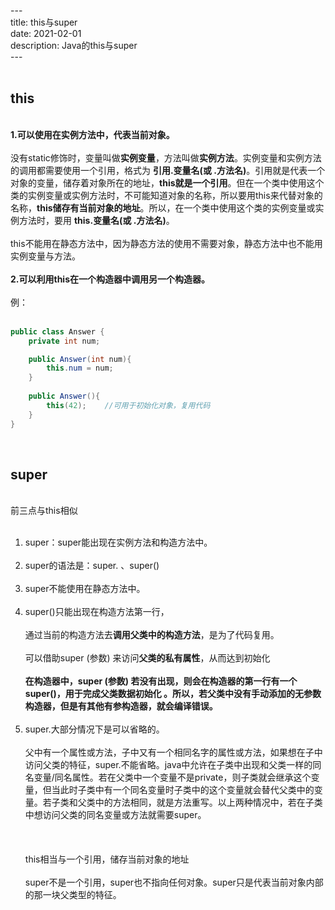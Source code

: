 ---&emsp;  
title: this与super&emsp;  
date: ‎2021-0‎2‎-01&emsp;  
description: Java的this与super&emsp;  
---&emsp;  
&emsp;  
## this&emsp;  
&emsp;  
**1.可以使用在实例方法中，代表当前对象。**&emsp;  
&emsp;  
没有static修饰时，变量叫做**实例变量**，方法叫做**实例方法**。实例变量和实例方法的调用都需要使用一个引用，格式为  **引用.变量名(或 .方法名)**。引用就是代表一个对象的变量，储存着对象所在的地址，**this就是一个引用**。但在一个类中使用这个类的实例变量或实例方法时，不可能知道对象的名称，所以要用this来代替对象的名称，**this储存有当前对象的地址**。所以，在一个类中使用这个类的实例变量或实例方法时，要用 **this.变量名(或 .方法名)**。&emsp;  
&emsp;  
this不能用在静态方法中，因为静态方法的使用不需要对象，静态方法中也不能用实例变量与方法。&emsp;  
&emsp;  
**2.可以利用this在一个构造器中调用另一个构造器。**&emsp;  
&emsp;  
例：&emsp;  
&emsp;  
```java
public class Answer {
    private int num;

    public Answer(int num){
        this.num = num;
    }
    
    public Answer(){
        this(42);    //可用于初始化对象，复用代码
    }
}
```
&emsp;  
## super&emsp;  
&emsp;  
前三点与this相似&emsp;  
&emsp;  
1. super：super能出现在实例方法和构造方法中。&emsp;  
&emsp;  
2. super的语法是：super. 、super()&emsp;  
&emsp;  
3. super不能使用在静态方法中。&emsp;  
&emsp;  
4. super()只能出现在构造方法第一行，&emsp;  
&emsp;  
   通过当前的构造方法去**调用父类中的构造方法**，是为了代码复用。&emsp;  
&emsp;  
   可以借助super (参数) 来访问**父类的私有属性**，从而达到初始化&emsp;  
&emsp;  
   **在构造器中，super (参数) 若没有出现，则会在构造器的第一行有一个super()，用于完成父类数据初始化 。所以，若父类中没有手动添加的无参数构造器，但是有其他有参构造器，就会编译错误。**&emsp;  
&emsp;  
5. super.大部分情况下是可以省略的。&emsp;  
&emsp;  
   父中有一个属性或方法，子中又有一个相同名字的属性或方法，如果想在子中访问父类的特征，super.不能省略。java中允许在子类中出现和父类一样的同名变量/同名属性。若在父类中一个变量不是private，则子类就会继承这个变量，但当此时子类中有一个同名变量时子类中的这个变量就会替代父类中的变量。若子类和父类中的方法相同，就是方法重写。以上两种情况中，若在子类中想访问父类的同名变量或方法就需要super。&emsp;  
&emsp;  
   &emsp;  
&emsp;  
this相当与一个引用，储存当前对象的地址&emsp;  
&emsp;  
super不是一个引用，super也不指向任何对象。super只是代表当前对象内部的那一块父类型的特征。&emsp;  
